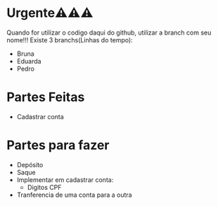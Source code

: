 # Urgente⚠️⚠️⚠️
Quando for utilizar o codigo daqui do github, utilizar a branch com seu nome!!!
Existe 3 branchs(Linhas do tempo):
- Bruna
- Eduarda
- Pedro
# Partes Feitas
- Cadastrar conta
# Partes para fazer
- Depósito
- Saque
- Implementar em cadastrar conta:
    - Digitos CPF
- Tranferencia de uma conta para a outra
